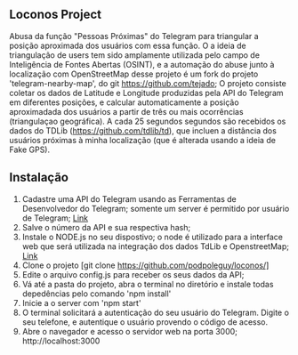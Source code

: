 ## Loconos Project

Abusa da função "Pessoas Próximas" do Telegram para triangular a posição aproximada dos usuários com essa função. O a ideia de triangulação de users tem sido amplamente utilizada pelo campo de Inteligência de Fontes Abertas (OSINT), e a automação do abuse junto à localização com OpenStreetMap desse projeto é um fork do projeto 'telegram-nearby-map', do git https://github.com/tejado;
O projeto consiste coletar os dados de Latitude e Longitude produzidas pela API do Telegram em diferentes posições, e calcular automaticamente a posição aproximadada dos usuários a partir de três ou mais ocorrências (triangulaçao geográfica). A cada 25 segundos segundos são recebidos os dados do TDLib (https://github.com/tdlib/td), que incluen a distância dos usuários próximas à minha localização (que é alterada usando a ideia de Fake GPS). 


## Instalação

1. Cadastre uma API do Telegram usando as Ferramentas de Desenvolvedor do Telegram; somente um server é permitido por usuário de Telegram; [Link](https://my.telegram.org) 
2. Salve o número da API e sua respectiva hash; 
3. Instale o NODE.js no seu dispostivo; o node é utilizado para a interface web que será utilizada na integração dos dados TdLib e OpenstreetMap; [Link](https://nodejs.org/en/download)
4. Clone o projeto [git clone https://github.com/podpoleguy/loconos/]
5. Edite o arquivo config.js para receber os seus dados da API;
7. Vá até a pasta do projeto, abra o terminal no diretório e instale todas depedências pelo comando 'npm install'
8. Inicie a o server com 'npm start'
9. O terminal solicitará a autenticação do seu usuário do Telegram. Digite o seu telefone, e autentique o usuário provendo o código de acesso.
10. Abre o navegador e acesso o servidor web na porta 3000; http://localhost:3000
